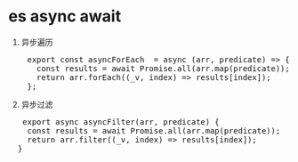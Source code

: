 

es async await 
====
1. 异步遍历
<pre>
    export const asyncForEach  = async (arr, predicate) => {
      const results = await Promise.all(arr.map(predicate));
      return arr.forEach((_v, index) => results[index]);
    };
</pre>
2. 异步过滤

<pre>
   export async asyncFilter(arr, predicate) {
    const results = await Promise.all(arr.map(predicate));
    return arr.filter((_v, index) => results[index]);
  }
</pre>
